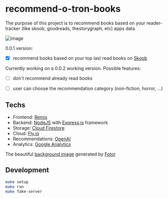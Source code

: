 # recommend-o-tron-books

The purpose of this project is to recommend books based on your reader-tracker (like skoob, goodreads, thestorygraph, etc) apps data

![image](https://user-images.githubusercontent.com/5923706/219982325-6f3842f6-101f-48a6-a80f-19b48d29b2b2.png)

0.0.1 version:
- [x] recommend books based on your top last read books on [Skoob](https://www.skoob.com.br)

Currently working on a 0.0.2 working version. Possible features:
- [ ] don't recommend already read books
- [ ] user can choose the recommendation category (non-fiction, horror, ...)


## Techs

- Frontend: [Remix](https://remix.run)
- Backend: [NodeJS](https://nodejs.org/en/) with [Express.js](https://expressjs.com/) framework
- Storage: [Cloud Firestore](https://firebase.google.com/docs/firestore)
- Cloud: [Fly.io ](https://fly.io/)
- Recommendations: [OpenAI](https://openai.com/)
- Analytics: [Google Analytics](https://analytics.google.com/analytics/web/)


The beautiful [background image](https://github.com/RafaelAdao/recommend-o-tron-books/blob/main/app/images/background.png) generated by [Fotor](https://www.fotor.com/)

## Development

```sh
make setup
make run
make fake-server
```
